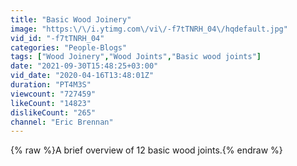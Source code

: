 ```yaml
---
title: "Basic Wood Joinery"
image: "https:\/\/i.ytimg.com\/vi\/-f7tTNRH_04\/hqdefault.jpg"
vid_id: "-f7tTNRH_04"
categories: "People-Blogs"
tags: ["Wood Joinery","Wood Joints","Basic wood joints"]
date: "2021-09-30T15:48:25+03:00"
vid_date: "2020-04-16T13:48:01Z"
duration: "PT4M3S"
viewcount: "727459"
likeCount: "14823"
dislikeCount: "265"
channel: "Eric Brennan"
---
```

{% raw %}A brief overview of 12 basic wood joints.{% endraw %}
